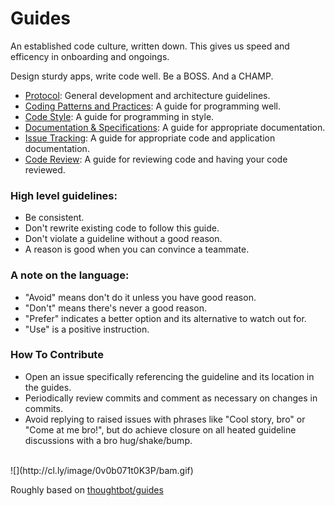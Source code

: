 Guides
======

An established code culture, written down. This gives us speed and efficency in onboarding and ongoings. 

Design sturdy apps, write code well. Be a BOSS. And a CHAMP.

- [Protocol](protocol): General development and architecture guidelines.
- [Coding Patterns and Practices](patterns-and-practices): A guide for programming well.
- [Code Style](code-style): A guide for programming in style.
- [Documentation & Specifications](documentation-and-specifications): A guide for appropriate documentation.
- [Issue Tracking](issue-tracking): A guide for appropriate code and application documentation.
- [Code Review](code-review): A guide for reviewing code and having your code reviewed.

### High level guidelines:

- Be consistent.
- Don't rewrite existing code to follow this guide.
- Don't violate a guideline without a good reason.
- A reason is good when you can convince a teammate.

### A note on the language:

- "Avoid" means don't do it unless you have good reason.
- "Don't" means there's never a good reason.
- "Prefer" indicates a better option and its alternative to watch out for.
- "Use" is a positive instruction.

### How To Contribute

- Open an issue specifically referencing the guideline and its location in the guides.
- Periodically review commits and comment as necessary on changes in commits.
- Avoid replying to raised issues with phrases like "Cool story, bro" or "Come at me bro!", 
  but do achieve closure on all heated guideline discussions with a bro hug/shake/bump.

<br>
![](http://cl.ly/image/0v0b071t0K3P/bam.gif)
<br>

Roughly based on [thoughtbot/guides](https://github.com/thoughtbot/guides)
